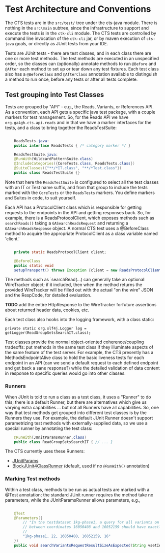 # Test Architecture and Conventions

The CTS tests are in the `src/test/` tree under the cts-java module. There is nothing in the `src\main` subtree, since the infrastructure to support and execute the tests is in the `ctk-cli` module. The CTS tests are controlled by command line invocation of the  `ctk-cli` jar, or by maven execution of `cts-java` goals, or directly as JUnit tests from your IDE.

Tests are JUnit tests - there are test classes, and in each class there are one or more test methods. The test methods are executed in an unspecified order, so the classes can (optionally) annotate methods to run `@Before` and `@After` each method to set up or tear down any test fixtures. Each test class also has a `@BeforeClass` and `@AfterClass` annotation available to distinguish a method to run once, before any tests or after all tests complete.



## Test grouping into Test Classes

Tests are grouped by "API" - e.g., the Reads, Variants, or References API. As a convention, each API gets a specific java test package, with a couple markers for test management. So, for the Reads API we have
`org.ga4gh.cts.api.reads` and in that we have a marker interfaces for the tests, and a class to bring together the ReadsTestSuite:

```java

    ReadsTests.java:
    public interface ReadsTests { /* category marker */ }

    ReadsTestSuite.java:
    @RunWith(WildcardPatternSuite.class)
    @IncludeCategories({CoreTests.class, ReadsTests.class})
    @SuiteClasses({"**/*IT.class", "**/*Test.class"})
    public class ReadsTestSuite {}

```

Note that here the `ReadsTestSuite` is configured to select all the test classes with an IT or Test name suffix, and from that group to include the tests marked with the `CoreTests` or the `ReadsTests` markers. You define markers and Suites in code, to suit yourself.

Each API has a ProtocolClient class which is responsible for getting requests to the endpoints in the API and getting responses back. So, for example, there is a ReadsProtocolClient, which exposes methods such as `searchReads()` taking a `GASearchReadsRequest` and returning a `GASearchReadsResponse` object. A normal CTS test uses a @BeforeClass method to acquire the appropriate ProtocolClient as a class variable named 'client.'

```java

    private static ReadsProtocolClient client;

    @BeforeClass
    public static void
    setupTransport() throws Exception {client = new ReadsProtocolClient();}

```

The methods such as `searchRead(...) can generally take an optional WireTracker object; if it included, then when the method returns the provided WireTracker will be filled out with the actual "on the wire" JSON and the RespCode, for detailed evaluation.

**TODO** add the entire HttpResponse to the WireTracker forfuture assertions about returned header data, cookies, etc.

Each test class also hooks into the logging framework, with a class static:

    private static org.slf4j.Logger log = getLogger(ReadGroupSetsSearchIT.class);

Test classes provide the normal object-oriented coherence/coupling tradeoffs: put methods in the same test class if they illuminate aspects of the same feature of the test server. For example, the CTS presently has a <api>MethodsEndpointAlive class to hold the basic liveness tests for each endpoint in an API (can we send a default request to each defined endpoint and get back a sane response?) while the detailed validation of data content in response to specific queries would go into other classes.

### Runners

When JUnit is told to run a class as a test class, it uses a "Runner" to do this; there is a default Runner, but there are alternatives which give us varying extra capabilities ... but not all Runners have all capabilities. So, one way that test methods get grouped into different test classes is by the Runners they use. For example, the default JUnit Runner doesn't support parametrizing test methods with externally-supplied data, so we use a special runner by annotating the test class:

```java
    @RunWith(JUnitParamsRunner.class)
    public class ReadGroupSetsSearchIT { // ... }
```

The CTS currently uses these Runners:

- [JUnitParams](https://github.com/Pragmatists/junitparams)
- [BlockJUnit4ClassRunner](http://junit.sourceforge.net/javadoc/org/junit/runners/BlockJUnit4ClassRunner.html) (default, used if no `@RunWith()` annotation)

### Marking Test methods

Within a test class, methods to be run as actual tests are marked with a @Test annotation; the standard JUnit runner requires the method take no parameters, while the JUnitParamsRunner allows parameters, e.g.,

```java

    @Test
    @Parameters({
        // "In the testdataset 1kg-phase1, a query for all variants on chr22
        // between coordinates 16050408 and 16052159 should have exactly 16 results" -- Jeltje
        //
        "1kg-phase1, 22, 16050408, 16052159, 16"
    })
    public void searchVariantsRequestResultSizeAsExpected(String vsetIds, String refName, long start, long end, int expLength) throws Exception { /* ... */ }

```